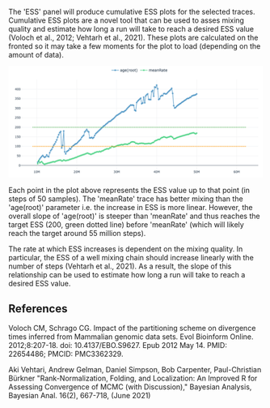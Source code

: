 The 'ESS' panel will produce cumulative ESS plots for the selected traces. Cumulative ESS plots are a novel tool that can be used to asses mixing quality and estimate how long a run will take to reach a desired ESS value (Voloch et al., 2012; Vehtarh et al., 2021). These plots are calculated on the fronted so it may take a few moments for the plot to load (depending on the amount of data). 

![](../images/cumulativeESS.png)

Each point in the plot above represents the ESS value up to that point (in steps of 50 samples). The 'meanRate' trace has better mixing than the 'age(root)' parameter i.e. the increase in ESS is more linear. However, the overall slope of 'age(root)' is steeper than 'meanRate' and thus reaches the target ESS (200, green dotted line) before 'meanRate' (which will likely reach the target around 55 million steps).

The rate at which ESS increases is dependent on the mixing quality. In particular, the ESS of a well mixing chain should increase linearly with the number of steps (Vehtarh et al., 2021). As a result, the slope of this relationship can be used to estimate how long a run will take to reach a desired ESS value. 

## References
Voloch CM, Schrago CG. Impact of the partitioning scheme on divergence times inferred from Mammalian genomic data sets. Evol Bioinform Online. 2012;8:207-18. doi: 10.4137/EBO.S9627. Epub 2012 May 14. PMID: 22654486; PMCID: PMC3362329.

Aki Vehtari, Andrew Gelman, Daniel Simpson, Bob Carpenter, Paul-Christian Bürkner "Rank-Normalization, Folding, and Localization: An Improved R for Assessing Convergence of MCMC (with Discussion)," Bayesian Analysis, Bayesian Anal. 16(2), 667-718, (June 2021)